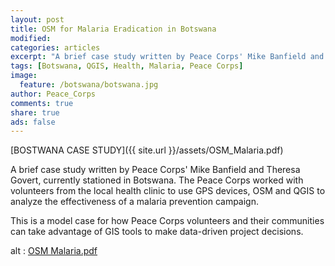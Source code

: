 ```yaml
---
layout: post
title: OSM for Malaria Eradication in Botswana  
modified:
categories: articles
excerpt: "A brief case study written by Peace Corps' Mike Banfield and Theresa Govert, currently working in Botswana."
tags: [Botswana, QGIS, Health, Malaria, Peace Corps]
image:
  feature: /botswana/botswana.jpg
author: Peace_Corps
comments: true
share: true
ads: false
---
```


[BOSTWANA CASE STUDY]({{ site.url }}/assets/OSM_Malaria.pdf)

A brief case study written by Peace Corps' Mike Banfield and Theresa Govert, currently stationed in Botswana. The Peace Corps worked with volunteers from the local health clinic to use GPS devices, OSM and QGIS to analyze the effectiveness of a malaria prevention campaign. 

This is a model case for how Peace Corps volunteers and their communities can take advantage of GIS tools to make data-driven project decisions.

<object data="/assets/OSM_Malaria.pdf" type="application/pdf" width="300" height="500">
  alt : <a href="/assets/OSM_Malaria.pdf">OSM Malaria.pdf</a>
</object>
